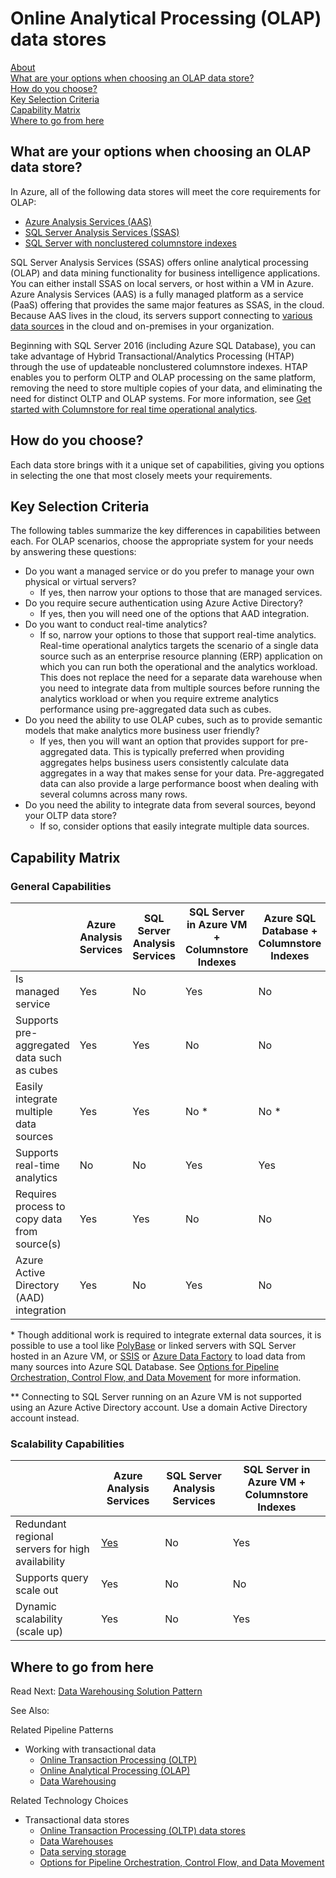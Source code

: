 # Online Analytical Processing (OLAP) data stores

[About]()  
[What are your options when choosing an OLAP data store?](#options)  
[How do you choose?](#howtochoose)  
[Key Selection Criteria](#criteria)  
[Capability Matrix](#matrix)   
[Where to go from here](#wheretogo)  

<a name="about"></a>

## <a name="options"></a> What are your options when choosing an OLAP data store?
In Azure, all of the following data stores will meet the core requirements for OLAP:

- [Azure Analysis Services (AAS)](https://docs.microsoft.com/azure/analysis-services/analysis-services-overview)
- [SQL Server Analysis Services (SSAS)](https://docs.microsoft.com/sql/analysis-services/analysis-services)
- [SQL Server with nonclustered columnstore indexes](https://docs.microsoft.com/sql/relational-databases/indexes/get-started-with-columnstore-for-real-time-operational-analytics)

SQL Server Analysis Services (SSAS) offers online analytical processing (OLAP) and data mining functionality for business intelligence applications. You can either install SSAS on local servers, or host within a VM in Azure. Azure Analysis Services (AAS) is a fully managed platform as a service (PaaS) offering that provides the same major features as SSAS, in the cloud. Because AAS lives in the cloud, its servers support connecting to [various data sources](https://docs.microsoft.com/azure/analysis-services/analysis-services-datasource) in the cloud and on-premises in your organization.

Beginning with SQL Server 2016 (including Azure SQL Database), you can take advantage of Hybrid Transactional/Analytics Processing (HTAP) through the use of updateable nonclustered columnstore indexes. HTAP enables you to perform OLTP and OLAP processing on the same platform, removing the need to store multiple copies of your data, and eliminating the need for distinct OLTP and OLAP systems. For more information, see [Get started with Columnstore for real time operational analytics](https://docs.microsoft.com/sql/relational-databases/indexes/get-started-with-columnstore-for-real-time-operational-analytics).

## <a name="howtochoose"></a> How do you choose?
Each data store brings with it a unique set of capabilities, giving you options in selecting the one that most closely meets your requirements. 

## <a name="criteria"></a> Key Selection Criteria

The following tables summarize the key differences in capabilities between each. For OLAP scenarios, choose the appropriate system for your needs by answering these questions:

- Do you want a managed service or do you prefer to manage your own physical or virtual servers?
    - If yes, then narrow your options to those that are managed services.
- Do you require secure authentication using Azure Active Directory?
    - If yes, then you will need one of the options that AAD integration.
- Do you want to conduct real-time analytics?
    - If so, narrow your options to those that support real-time analytics. Real-time operational analytics targets the scenario of a single data source such as an enterprise resource planning (ERP) application on which you can run both the operational and the analytics workload. This does not replace the need for a separate data warehouse when you need to integrate data from multiple sources before running the analytics workload or when you require extreme analytics performance using pre-aggregated data such as cubes.
- Do you need the ability to use OLAP cubes, such as to provide semantic models that make analytics more business user friendly?
    - If yes, then you will want an option that provides support for pre-aggregated data. This is typically preferred when providing aggregates helps business users consistently calculate data aggregates in a way that makes sense for your data. Pre-aggregated data can also provide a large performance boost when dealing with several columns across many rows.
- Do you need the ability to integrate data from several sources, beyond your OLTP data store?
    - If so, consider options that easily integrate multiple data sources.

## <a name="matrix"></a> Capability Matrix

### General Capabilities

| | Azure Analysis Services | SQL Server Analysis Services | SQL Server in Azure VM + Columnstore Indexes | Azure SQL Database + Columnstore Indexes |
| --- | --- | --- | --- | --- |
| Is managed service | Yes | No | Yes | No |
| Supports pre-aggregated data such as cubes | Yes | Yes | No | No |
| Easily integrate multiple data sources | Yes | Yes | No \* | No \* |
| Supports real-time analytics | No | No | Yes | Yes |
| Requires process to copy data from source(s) | Yes | Yes | No | No |
| Azure Active Directory (AAD) integration | Yes | No | Yes | No | No \** |

\* Though additional work is required to integrate external data sources, it is possible to use a tool like [PolyBase](https://docs.microsoft.com/sql/relational-databases/polybase/polybase-guide) or linked servers with SQL Server hosted in an Azure VM, or [SSIS](https://docs.microsoft.com/sql/integration-services/sql-server-integration-services) or [Azure Data Factory](https://docs.microsoft.com/azure/data-factory/) to load data from many sources into Azure SQL Database. See [Options for Pipeline Orchestration, Control Flow, and Data Movement](../technology-choices/pipeline-orchestration-data-movement.md) for more information.

\** Connecting to SQL Server running on an Azure VM is not supported using an Azure Active Directory account. Use a domain Active Directory account instead.

### Scalability Capabilities

| | Azure Analysis Services | SQL Server Analysis Services | SQL Server in Azure VM + Columnstore Indexes |
| --- | --- | --- | --- |
| Redundant regional servers for high availability  | [Yes](https://docs.microsoft.com/azure/analysis-services/analysis-services-bcdr) | No | Yes | Yes |
| Supports query scale out  | Yes | No | No | No |
| Dynamic scalability (scale up)  | Yes | No | Yes | No |

## <a name="wheretogo"></a>Where to go from here
Read Next:
[Data Warehousing Solution Pattern](../pipeline-patterns/data-warehousing.md)

See Also:

Related Pipeline Patterns
- Working with transactional data
    - [Online Transaction Processing (OLTP)](../pipeline-patterns/online-transaction-processing.md)
    - [Online Analytical Processing (OLAP)](../pipeline-patterns/online-analytical-processing.md)
    - [Data Warehousing](../pipeline-patterns/data-warehousing.md)

Related Technology Choices
- Transactional data stores
    - [Online Transaction Processing (OLTP) data stores](../technology-choices/oltp-data-stores.md)
    - [Data Warehouses](../technology-choices/data-warehouses.md)
    - [Data serving storage](../technology-choices/data-serving-storage.md)
    - [Options for Pipeline Orchestration, Control Flow, and Data Movement](../technology-choices/pipeline-orchestration-data-movement.md)
